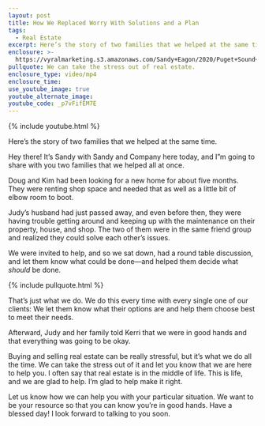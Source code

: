 ```yaml
---
layout: post
title: How We Replaced Worry With Solutions and a Plan
tags:
  - Real Estate
excerpt: Here’s the story of two families that we helped at the same time.
enclosure: >-
  https://vyralmarketing.s3.amazonaws.com/Sandy+Eagon/2020/Puget+Sound+Real+Estate+Agent-+2+Families+We+Helped+All+at+Once.mp4
pullquote: We can take the stress out of real estate.
enclosure_type: video/mp4
enclosure_time:
use_youtube_image: true
youtube_alternate_image:
youtube_code: _p7vFifEM7E
---
```


{% include youtube.html %}

Here’s the story of two families that we helped at the same time.

Hey there\! It’s Sandy with Sandy and Company here today, and I”m going to share with you two families that we helped all at once.

Doug and Kim had been looking for a new home for about five months. They were renting shop space and needed that as well as a little bit of elbow room to boot.

Judy’s husband had just passed away, and even before then, they were having trouble getting around and keeping up with the maintenance on their property, house, and shop. The two of them were in the same friend group and realized they could solve each other’s issues.

We were invited to help, and so we sat down, had a round table discussion, and let them know what could be done—and helped them decide what *should* be done.

{% include pullquote.html %}

That’s just what we do. We do this every time with every single one of our clients: We let them know what their options are and help them choose best to meet their needs.

Afterward, Judy and her family told Kerri that we were in good hands and that everything was going to be okay.

Buying and selling real estate can be really stressful, but it’s what we do all the time. We can take the stress out of it and let you know that we are here to help you. I often say that real estate is in the middle of life. This is life, and we are glad to help. I’m glad to help make it right.

Let us know how we can help you with your particular situation. We want to be your resource so that you can know you’re in good hands. Have a blessed day\! I look forward to talking to you soon.